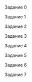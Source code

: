 Задание 0



Задание 1



Задание 2



Задание 3



Задание 4



Задание 5



Задание 6



Задание 7


